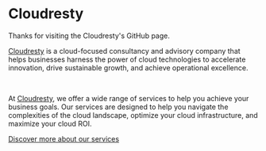 # Cloudresty

Thanks for visiting the Cloudresty's GitHub page.

[Cloudresty](https://cloudresty.com/) is a cloud-focused consultancy and advisory company that helps businesses harness the power of cloud technologies to accelerate innovation, drive sustainable growth, and achieve operational excellence.

&nbsp;

At [Cloudresty](https://cloudresty.com/), we offer a wide range of services to help you achieve your business goals. Our services are designed to help you navigate the complexities of the cloud landscape, optimize your cloud infrastructure, and maximize your cloud ROI.

[Discover more about our services](https://cloudresty.com/services/)

&nbsp;
